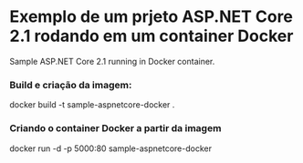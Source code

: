 # Exemplo de um prjeto ASP.NET Core 2.1 rodando em um container Docker 
Sample ASP.NET Core 2.1 running in Docker container.

### Build e criação da imagem:
docker build -t sample-aspnetcore-docker .

### Criando o container Docker a partir da imagem
docker run -d -p 5000:80 sample-aspnetcore-docker
